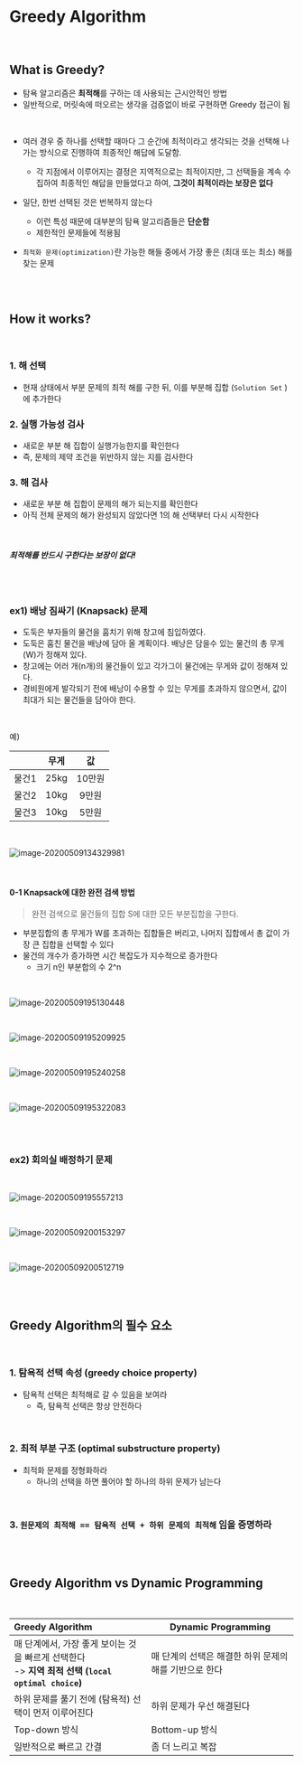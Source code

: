 # Greedy Algorithm

<br>

## What is Greedy?

- 탐욕 알고리즘은 **최적해**를 구하는 데 사용되는 근시안적인 방법
- 일반적으로, 머릿속에 떠오르는 생각을 검증없이 바로 구현하면 Greedy 접근이 됨

<br>

- 여러 경우 중 하나를 선택할 때마다 그 순간에 최적이라고 생각되는 것을 선택해 나가는 방식으로 진행하여 최종적인 해답에 도달함.

  - 각 지점에서 이루어지는 결정은 지역적으로는 최적이지만, 그 선택들을 계속 수집하여 최종적인 해답을 만들었다고 하여, **그것이 최적이라는 보장은 없다**
- 일단, 한번 선택된 것은 번복하지 않는다
  - 이런 특성 때문에 대부분의 탐욕 알고리즘들은 **단순함**
  - 제한적인 문제들에 적용됨
- `최적화 문제(optimization)`란 가능한 해들 중에서 가장 좋은 (최대 또는 최소) 해를 찾는 문제

<br>

<br>

## How it works?

<br>

### 1. 해 선택

- 현재 상태에서 부분 문제의 최적 해를 구한 뒤, 이를 부분해 집합 (`Solution Set` )에 추가한다

### 2. 실행 가능성 검사

- 새로운 부분 해 집합이 실행가능한지를 확인한다
- 즉, 문제의 제약 조건을 위반하지 않는 지를 검사한다

### 3. 해 검사

- 새로운 부분 해 집합이 문제의 해가 되는지를 확인한다
- 아직 전체 문제의 해가 완성되지 않았다면 1의 해 선택부터 다시 시작한다

<br>

#### *최적해를 반드시 구한다는 보장이 없다!*

<br>

<br>

### ex1) 배낭 짐싸기 (Knapsack) 문제

- 도둑은 부자들의 물건을 훔치기 위해 창고에 침입하였다.
- 도둑은 훔친 물건을 배낭에 담아 올 계획이다. 배낭은 담을수 있는 물건의 총 무게(W)가 정해져 있다.
- 창고에는 어러 개(n개)의 물건들이 있고 각가그이 물건에는 무게와 값이 정해져 있다.
- 경비원에게 발각되기 전에 배낭이 수용할 수 있는 무게를 초과하지 않으면서, 값이 최대가 되는 물건들을 담아야 한다.

<br>

예)

|       | 무게 |   값   |
| :---: | :--: | :----: |
| 물건1 | 25kg | 10만원 |
| 물건2 | 10kg | 9만원  |
| 물건3 | 10kg | 5만원  |

<br>

![image-20200509134329981](../../images/image-20200509134329981.png)

<br>

#### 0-1 Knapsack에 대한 완전 검색 방법

> 완전 검색으로 물건들의 집합 S에 대한 모든 부분집합을 구한다.

- 부분집합의 총 무게가 W를 초과하는 집합들은 버리고, 나머지 집합에서 총 값이 가장 큰 집합을 선택할 수 있다
- 물건의 개수가 증가하면 시간 복잡도가 지수적으로 증가한다
  - 크기 n인 부분합의 수 2^n

<br>

![image-20200509195130448](../../images/image-20200509195130448.png)

<br>

![image-20200509195209925](../../images/image-20200509195209925.png)

<br>

![image-20200509195240258](../../images/image-20200509195240258.png)

<br>

![image-20200509195322083](../../images/image-20200509195322083.png)

<br>

<br>

### ex2) 회의실 배정하기 문제

<br>

![image-20200509195557213](../../images/image-20200509195557213.png)

<br>

![image-20200509200153297](../../images/image-20200509200153297.png)

<br>

![image-20200509200512719](../../images/image-20200509200512719.png)

<br>

<br>

## Greedy Algorithm의 필수 요소

<br>

### 1. 탐욕적 선택 속성 (greedy choice property)

- 탐욕적 선택은 최적해로 갈 수 있음을 보여라
  - 즉, 탐욕적 선택은 항상 안전하다

<br>

### 2. 최적 부분 구조 (optimal substructure property)

- 최적화 문제를 정형화하라
  - 하나의 선택을 하면 풀어야 할 하나의 하위 문제가 남는다

<br>

### 3. `원문제의 최적해 == 탐욕적 선택 + 하위 문제의 최적해` 임을 증명하라

<br>

<br>

## Greedy Algorithm vs Dynamic Programming

<br>

| Greedy Algorithm                                             | Dynamic Programming                                    |
| :----------------------------------------------------------- | ------------------------------------------------------ |
| 매 단계에서, 가장 좋게 보이는 것을 빠르게 선택한다 <br>-> **지역 최적 선택 (`local optimal choice`)** | 매 단계의 선택은 해결한 하위 문제의 해를 기반으로 한다 |
| 하위 문제를 풀기 전에 (탐욕적) 선택이 먼저 이루어진다        | 하위 문제가 우선 해결된다                              |
| Top-down 방식                                                | Bottom-up 방식                                         |
| 일반적으로 빠르고 간결                                       | 좀 더 느리고 복잡                                      |
